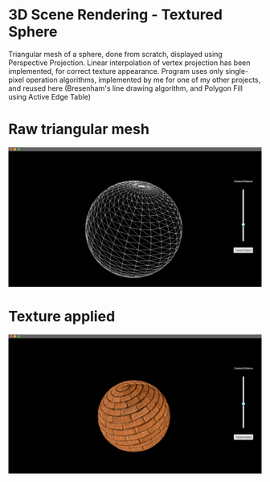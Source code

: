 # 3D Scene Rendering - Textured Sphere

Triangular mesh of a sphere, done from scratch, displayed using Perspective Projection. Linear interpolation of vertex projection has been implemented, for correct texture appearance. Program uses only single-pixel operation algorithms, implemented by me for one of my other projects, and reused here (Bresenham's line drawing algorithm, and Polygon Fill using Active Edge Table)

# Raw triangular mesh
![alt text](https://raw.githubusercontent.com/buensons/cg-3d/master/images/mesh.png)

# Texture applied
![alt text](https://raw.githubusercontent.com/buensons/cg-3d/master/images/texture.png)
